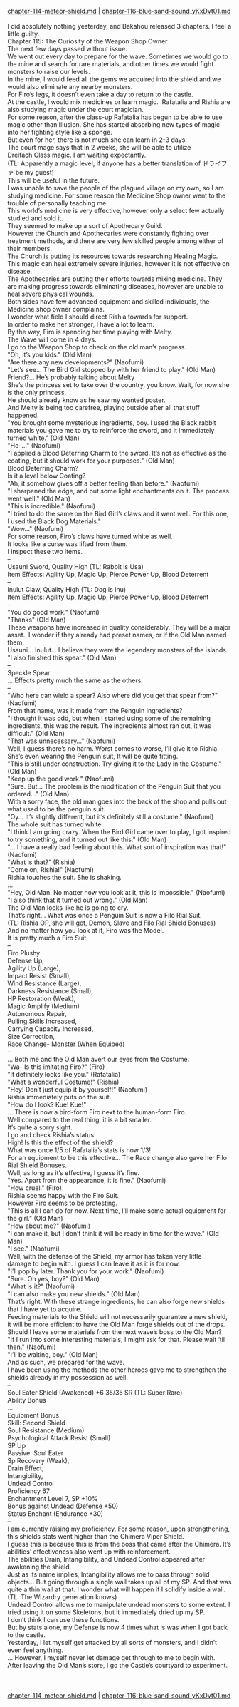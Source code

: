 [chapter-114-meteor-shield.md](./chapter-114-meteor-shield.md) | [chapter-116-blue-sand-sound_yKxDvt01.md](./chapter-116-blue-sand-sound_yKxDvt01.md) <br/>
<br/>
I did absolutely nothing yesterday, and Bakahou released 3 chapters. I feel a little guilty.<br/>
Chapter 115: The Curiosity of the Weapon Shop Owner<br/>
The next few days passed without issue.<br/>
We went out every day to prepare for the wave. Sometimes we would go to the mine and search for rare materials, and other times we would fight monsters to raise our levels.<br/>
In the mine, I would feed all the gems we acquired into the shield and we would also eliminate any nearby monsters.<br/>
For Firo’s legs, it doesn’t even take a day to return to the castle.<br/>
At the castle, I would mix medicines or learn magic.  Rafatalia and Rishia are also studying magic under the court magician.<br/>
For some reason, after the class-up Rafatalia has begun to be able to use magic other than Illusion. She has started absorbing new types of magic into her fighting style like a sponge.<br/>
But even for her, there is not much she can learn in 2-3 days.<br/>
The court mage says that in 2 weeks, she will be able to utilize Dreifach Class magic. I am waiting expectantly.<br/>
(TL: Apparently a magic level, if anyone has a better translation of ドライファ be my guest)<br/>
This will be useful in the future.<br/>
I was unable to save the people of the plagued village on my own, so I am studying medicine. For some reason the Medicine Shop owner went to the trouble of personally teaching me.<br/>
This world’s medicine is very effective, however only a select few actually studied and sold it.<br/>
They seemed to make up a sort of Apothecary Guild.<br/>
However the Church and Apothecaries were constantly fighting over treatment methods, and there are very few skilled people among either of their members.<br/>
The Church is putting its resources towards researching Healing Magic. This magic can heal extremely severe injuries, however it is not effective on disease.<br/>
The Apothecaries are putting their efforts towards mixing medicine. They are making progress towards eliminating diseases, however are unable to heal severe physical wounds.<br/>
Both sides have few advanced equipment and skilled individuals, the Medicine shop owner complains.<br/>
I wonder what field I should direct Rishia towards for support.<br/>
In order to make her stronger, I have a lot to learn.<br/>
By the way, Firo is spending her time playing with Melty.<br/>
The Wave will come in 4 days.<br/>
I go to the Weapon Shop to check on the old man’s progress.<br/>
"Oh, it’s you kids." (Old Man)<br/>
"Are there any new developments?" (Naofumi)<br/>
"Let’s see… The Bird Girl stopped by with her friend to play." (Old Man)<br/>
Friend?… He’s probably talking about Melty<br/>
She’s the princess set to take over the country, you know. Wait, for now she is the only princess.<br/>
He should already know as he saw my wanted poster.<br/>
And Melty is being too carefree, playing outside after all that stuff happened.<br/>
"You brought some mysterious ingredients, boy. I used the Black rabbit materials you gave me to try to reinforce the sword, and it immediately turned white." (Old Man)<br/>
"Ho-…" (Naofumi)<br/>
"I applied a Blood Deterring Charm to the sword. It’s not as effective as the coating, but it should work for your purposes." (Old Man)<br/>
Blood Deterring Charm?<br/>
Is it a level below Coating?<br/>
"Ah, it somehow gives off a better feeling than before." (Naofumi)<br/>
"I sharpened the edge, and put some light enchantments on it. The process went well." (Old Man)<br/>
"This is incredible." (Naofumi)<br/>
"I tried to do the same on the Bird Girl’s claws and it went well. For this one, I used the Black Dog Materials."<br/>
"Wow…" (Naofumi)<br/>
For some reason, Firo’s claws have turned white as well.<br/>
It looks like a curse was lifted from them.<br/>
I inspect these two items.<br/>
–<br/>
Usauni Sword, Quality High (TL: Rabbit is Usa)<br/>
Item Effects: Agility Up, Magic Up, Pierce Power Up, Blood Deterrent<br/>
–<br/>
Inulut Claw, Quality High (TL: Dog is Inu)<br/>
Item Effects: Agility Up, Magic Up, Pierce Power Up, Blood Deterrent<br/>
–<br/>
"You do good work." (Naofumi)<br/>
"Thanks" (Old Man)<br/>
These weapons have increased in quality considerably. They will be a major asset.  I wonder if they already had preset names, or if the Old Man named them.<br/>
Usauni… Inulut… I believe they were the legendary monsters of the islands.<br/>
"I also finished this spear." (Old Man)<br/>
–<br/>
Speckle Spear<br/>
… Effects pretty much the same as the others.<br/>
–<br/>
"Who here can wield a spear? Also where did you get that spear from?" (Naofumi)<br/>
From that name, was it made from the Penguin Ingredients?<br/>
"I thought it was odd, but when I started using some of the remaining ingredients, this was the result. The ingredients almost ran out, it was difficult." (Old Man)<br/>
"That was unnecessary…" (Naofumi)<br/>
Well, I guess there’s no harm. Worst comes to worse, I’ll give it to Rishia. She’s even wearing the Penguin suit, It will be quite fitting.<br/>
"This is still under construction. Try giving it to the Lady in the Costume." (Old Man)<br/>
"Keep up the good work." (Naofumi)<br/>
"Sure. But… The problem is the modification of the Penguin Suit that you ordered…" (Old Man)<br/>
With a sorry face, the old man goes into the back of the shop and pulls out what used to be the penguin suit.<br/>
"Oy… It’s slightly different, but it’s definitely still a costume." (Naofumi)<br/>
The whole suit has turned white.<br/>
"I think I am going crazy. When the Bird Girl came over to play, I got inspired to try something, and it turned out like this." (Old Man)<br/>
"… I have a really bad feeling about this. What sort of inspiration was that!" (Naofumi)<br/>
"What is that?" (Rishia)<br/>
"Come on, Rishia!" (Naofumi)<br/>
Rishia touches the suit. She is shaking.<br/>
…<br/>
"Hey, Old Man. No matter how you look at it, this is impossible." (Naofumi)<br/>
"I also think that it turned out wrong." (Old Man)<br/>
The Old Man looks like he is going to cry.<br/>
That’s right… What was once a Penguin Suit is now a Filo Rial Suit.<br/>
(TL: Rishia OP, she will get, Demon, Slave and Filo Rial Shield Bonuses)<br/>
And no matter how you look at it, Firo was the Model.<br/>
It is pretty much a Firo Suit.<br/>
–<br/>
Firo Plushy<br/>
Defense Up,<br/>
Agility Up (Large),<br/>
Impact Resist (Small),<br/>
Wind Resistance (Large),<br/>
Darkness Resistance (Small),<br/>
HP Restoration (Weak),<br/>
Magic Amplify (Medium)<br/>
Autonomous Repair,<br/>
Pulling Skills Increased,<br/>
Carrying Capacity Increased,<br/>
Size Correction,<br/>
Race Change- Monster (When Equiped)<br/>
–<br/>
… Both me and the Old Man avert our eyes from the Costume.<br/>
"Wa- Is this imitating Firo?" (Firo)<br/>
"It definitely looks like you." (Rafatalia)<br/>
"What a wonderful Costume!" (Rishia)<br/>
"Hey! Don’t just equip it by yourself!" (Naofumi)<br/>
Rishia immediately puts on the suit.<br/>
"How do I look? Kue! Kue!"<br/>
… There is now a bird-form Firo next to the human-form Firo.<br/>
Well compared to the real thing, it is a bit smaller.<br/>
It’s quite a sorry sight.<br/>
I go and check Rishia’s status.<br/>
High! Is this the effect of the shield?<br/>
What was once 1/5 of Rafatalia’s stats is now 1/3!<br/>
For an equipment to be this effective… The Race change also gave her Filo Rial Shield Bonuses.<br/>
Well, as long as it’s effective, I guess it’s fine.<br/>
"Yes. Apart from the appearance, it is fine." (Naofumi)<br/>
"How cruel." (Firo)<br/>
Rishia seems happy with the Firo Suit.<br/>
However Firo seems to be protesting.<br/>
"This is all I can do for now. Next time, I’ll make some actual equipment for the girl." (Old Man)<br/>
"How about me?" (Naofumi)<br/>
"I can make it, but I don’t think it will be ready in time for the wave." (Old Man)<br/>
"I see." (Naofumi)<br/>
Well, with the defense of the Shield, my armor has taken very little damage to begin with. I guess I can leave it as it is for now.<br/>
"I’ll pop by later. Thank you for your work." (Naofumi)<br/>
"Sure. Oh yes, boy?" (Old Man)<br/>
"What is it?" (Naofumi)<br/>
"I can also make you new shields." (Old Man)<br/>
That’s right. With these strange ingredients, he can also forge new shields that I have yet to acquire.<br/>
Feeding materials to the Shield will not necessarily guarantee a new shield, it will be more efficient to have the Old Man forge shields out of the drops.<br/>
Should I leave some materials from the next wave’s boss to the Old Man?<br/>
"If I run into some interesting materials, I might ask for that. Please wait ‘til then." (Naofumi)<br/>
"I’ll be waiting, boy." (Old Man)<br/>
And as such, we prepared for the wave.<br/>
I have been using the methods the other heroes gave me to strengthen the shields already in my possession as well.<br/>
–<br/>
Soul Eater Shield (Awakened) +6 35/35 SR (TL: Super Rare)<br/>
Ability Bonus<br/>
…<br/>
Equipment Bonus<br/>
Skill: Second Shield<br/>
Soul Resistance (Medium)<br/>
Psychological Attack Resist (Small)<br/>
SP Up<br/>
Passive: Soul Eater<br/>
Sp Recovery (Weak),<br/>
Drain Effect,<br/>
Intangibility,<br/>
Undead Control<br/>
Proficiency 67<br/>
Enchantment Level 7, SP +10%<br/>
Bonus against Undead (Defense +50)<br/>
Status Enchant (Endurance +30)<br/>
–<br/>
I am currently raising my proficiency. For some reason, upon strengthening, this shields stats went higher than the Chimera Viper Shield.<br/>
I guess this is because this is from the boss that came after the Chimera. It’s abilities’ effectiveness also went up with reinforcement.<br/>
The abilities Drain, Intangibility, and Undead Control appeared after awakening the shield.<br/>
Just as its name implies, Intangibility allows me to pass through solid objects… But going through a single wall takes up all of my SP. And that was quite a thin wall at that. I wonder what will happen if I solidify inside a wall. (TL: The Wizardry generation knows)<br/>
Undead Control allows me to manipulate undead monsters to some extent. I tried using it on some Skeletons, but it immediately dried up my SP.<br/>
I don’t think I can use these functions.<br/>
But by stats alone, my Defense is now 4 times what is was when I got back to the castle.<br/>
Yesterday, I let myself get attacked by all sorts of monsters, and I didn’t even feel anything.<br/>
… However, I myself never let damage get through to me to begin with.<br/>
After leaving the Old Man’s store, I go the Castle’s courtyard to experiment.<br/>
<br/>
<br/> <br/>
[chapter-114-meteor-shield.md](./chapter-114-meteor-shield.md) | [chapter-116-blue-sand-sound_yKxDvt01.md](./chapter-116-blue-sand-sound_yKxDvt01.md) <br/>
